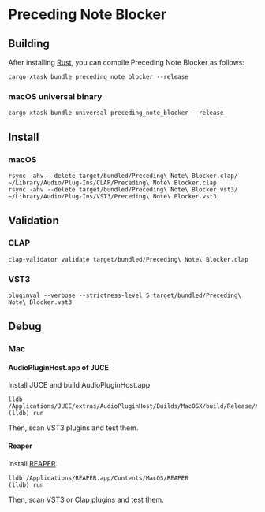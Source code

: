 # Preceding Note Blocker

## Building

After installing [Rust](https://rustup.rs/), you can compile Preceding Note Blocker as follows:

```shell
cargo xtask bundle preceding_note_blocker --release
```

### macOS universal binary

```shell
cargo xtask bundle-universal preceding_note_blocker --release
```

## Install

### macOS

```shell
rsync -ahv --delete target/bundled/Preceding\ Note\ Blocker.clap/ ~/Library/Audio/Plug-Ins/CLAP/Preceding\ Note\ Blocker.clap
rsync -ahv --delete target/bundled/Preceding\ Note\ Blocker.vst3/ ~/Library/Audio/Plug-Ins/VST3/Preceding\ Note\ Blocker.vst3
```

## Validation

### CLAP

```shell
clap-validator validate target/bundled/Preceding\ Note\ Blocker.clap
```

### VST3

```shell
pluginval --verbose --strictness-level 5 target/bundled/Preceding\ Note\ Blocker.vst3
```

## Debug

### Mac

#### AudioPluginHost.app of JUCE

Install JUCE and build AudioPluginHost.app  

```shell
lldb /Applications/JUCE/extras/AudioPluginHost/Builds/MacOSX/build/Release/AudioPluginHost.app/Contents/MacOS/AudioPluginHost
(lldb) run
```

Then, scan VST3 plugins and test them.  

#### Reaper

Install [REAPER](https://www.reaper.fm/).  

```shell
lldb /Applications/REAPER.app/Contents/MacOS/REAPER
(lldb) run
```

Then, scan VST3 or Clap plugins and test them.  

